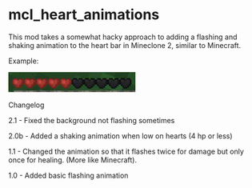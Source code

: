 # mcl_heart_animations

This mod takes a somewhat hacky approach to adding a flashing and shaking animation to the heart bar in Mineclone 2, similar to Minecraft.

Example:

![example gif](https://github.com/fennelfox/fennelfox.github.io/blob/aadb05922a8ae8f20e4f5e7be897991d11acdab0/demo4.gif)

Changelog

2.1 - Fixed the background not flashing sometimes

2.0b - Added a shaking animation when low on hearts (4 hp or less)

1.1 - Changed the animation so that it flashes twice for damage but only once for healing. (More like Minecraft).

1.0 - Added basic flashing animation
